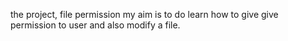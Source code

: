 the project, file permission my aim is to do learn how to give give permission to user and also modify a file.